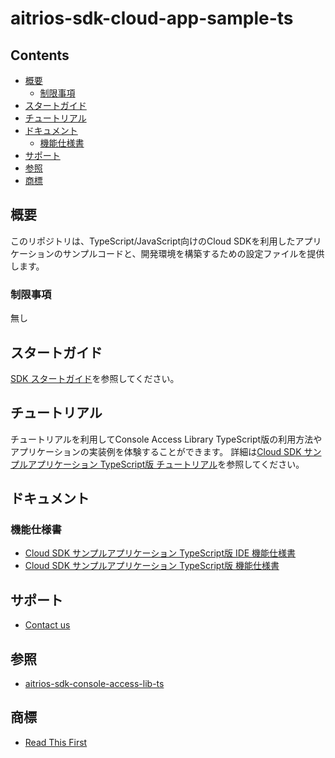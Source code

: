 # aitrios-sdk-cloud-app-sample-ts 

## Contents <!-- omit in toc -->
- [概要](#概要)
  - [制限事項](#制限事項)
- [スタートガイド](#スタートガイド)
- [チュートリアル](#チュートリアル)
- [ドキュメント](#ドキュメント)
  - [機能仕様書](#機能仕様書)
- [サポート](#サポート)
- [参照](#参照)
- [商標](#商標)

## 概要
このリポジトリは、TypeScript/JavaScript向けのCloud SDKを利用したアプリケーションのサンプルコードと、開発環境を構築するための設定ファイルを提供します。<br>

### 制限事項
無し

## スタートガイド
[SDK スタートガイド]( https://developer.aitrios.sony-semicon.com/development-guides/get-started/)を参照してください。

## チュートリアル
チュートリアルを利用してConsole Access Library TypeScript版の利用方法やアプリケーションの実装例を体験することができます。
詳細は[Cloud SDK サンプルアプリケーション TypeScript版 チュートリアル](https://developer.aitrios.sony-semicon.com/development-guides/tutorials/cloud-sdk/CloudSDK_Tutorial_SampleApp_TypeScript_ja.adoc)を参照してください。

## ドキュメント
### 機能仕様書
- [Cloud SDK サンプルアプリケーション TypeScript版 IDE 機能仕様書](./docs/development-docs/CloudSDK_FuncSpec_SampleApp_TypeScript_IDE_ja.pdf)
- [Cloud SDK サンプルアプリケーション TypeScript版 機能仕様書](./docs/development-docs/CloudSDK_FuncSpec_SampleApp_TypeScript_ja.pdf)

## サポート
- [Contact us](https://developer.aitrios.sony-semicon.com/contact-us/)

## 参照
- [aitrios-sdk-console-access-lib-ts](https://github.com/SonySemiconductorSolutions/aitrios-sdk-console-access-lib-ts)

## 商標
- [Read This First](https://developer.aitrios.sony-semicon.com/development-guides/documents/manuals/)
